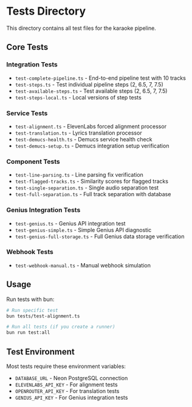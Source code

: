 # Tests Directory

This directory contains all test files for the karaoke pipeline.

## Core Tests

### Integration Tests
- `test-complete-pipeline.ts` - End-to-end pipeline test with 10 tracks
- `test-steps.ts` - Test individual pipeline steps (2, 6.5, 7, 7.5)
- `test-available-steps.ts` - Test available steps (2, 6.5, 7, 7.5)
- `test-steps-local.ts` - Local versions of step tests

### Service Tests
- `test-alignment.ts` - ElevenLabs forced alignment processor
- `test-translation.ts` - Lyrics translation processor
- `test-demucs-health.ts` - Demucs service health check
- `test-demucs-setup.ts` - Demucs integration setup verification

### Component Tests
- `test-line-parsing.ts` - Line parsing fix verification
- `test-flagged-tracks.ts` - Similarity scores for flagged tracks
- `test-single-separation.ts` - Single audio separation test
- `test-full-separation.ts` - Full track separation with database

### Genius Integration Tests
- `test-genius.ts` - Genius API integration test
- `test-genius-simple.ts` - Simple Genius API diagnostic
- `test-genius-full-storage.ts` - Full Genius data storage verification

### Webhook Tests
- `test-webhook-manual.ts` - Manual webhook simulation

## Usage

Run tests with bun:
```bash
# Run specific test
bun tests/test-alignment.ts

# Run all tests (if you create a runner)
bun run test:all
```

## Test Environment

Most tests require these environment variables:
- `DATABASE_URL` - Neon PostgreSQL connection
- `ELEVENLABS_API_KEY` - For alignment tests
- `OPENROUTER_API_KEY` - For translation tests
- `GENIUS_API_KEY` - For Genius integration tests
